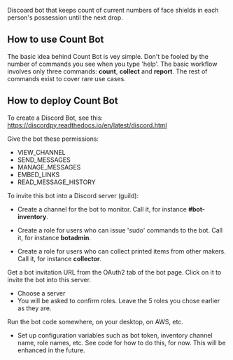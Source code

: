 Discoard bot that keeps count of current numbers of face shields in each person's possession until the next drop.

## How to use Count Bot

The basic idea behind Count Bot is vey simple. Don't be fooled by the number of commands you see when you type 'help'. The basic workflow involves only three commands: **count**, **collect** and **report**. The rest of commands exist to cover rare use cases.





## How to deploy Count Bot

To create a Discord Bot, see this: https://discordpy.readthedocs.io/en/latest/discord.html

Give the bot these permissions:

* VIEW_CHANNEL
* SEND_MESSAGES
* MANAGE_MESSAGES
* EMBED_LINKS
* READ_MESSAGE_HISTORY

To invite this bot into a Discord server (guild):

* Create a channel for the bot to monitor. Call it, for instance **#bot-inventory**.

* Create a role for users who can issue 'sudo' commands to the bot. Call it, for instance **botadmin**.

* Create a role for users who can collect printed items from other makers. Call it, for instance **collector**.

Get a bot invitation URL from the OAuth2 tab of the bot page. Click on it to invite the bot into this server.

* Choose a server
* You will be asked to confirm roles. Leave the 5 roles you chose earlier as they are. 

Run the bot code somewhere, on your desktop, on AWS, etc.

* Set up configuration variables such as bot token, inventory channel name, role names, etc. See code for how to do this, for now. This will be enhanced in the future.